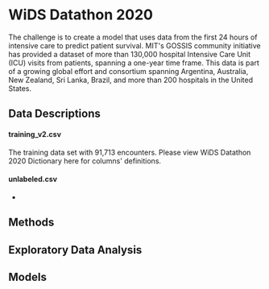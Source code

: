 WiDS Datathon 2020
===================================

The challenge is to create a model that uses data from the first 24 hours of intensive care to predict patient survival. MIT's GOSSIS community initiative has provided a dataset of more than 130,000 hospital Intensive Care Unit (ICU) visits from patients, spanning a one-year time frame. This data is part of a growing global effort and consortium spanning Argentina, Australia, New Zealand, Sri Lanka, Brazil, and more than 200 hospitals in the United States. 


## Data Descriptions


#### training_v2.csv 
The training data set with 91,713 encounters. Please view WiDS Datathon 2020 Dictionary here for columns' definitions.

#### unlabeled.csv
- 

## Methods

## Exploratory Data Analysis

## Models

